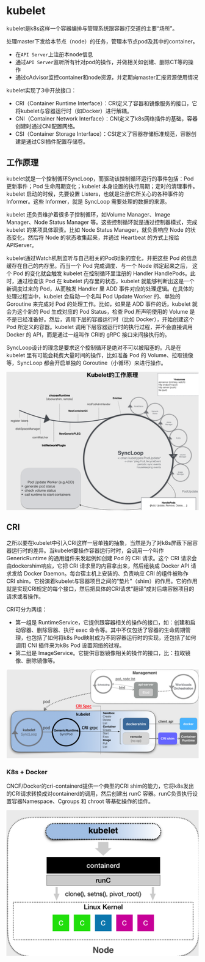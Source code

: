 # kubelet

kubelet是k8s这样一个容器编排与管理系统跟容器打交道的主要“场所”。

处理master下发给本节点（node）的任务，管理本节点pod及其中的container。

- 在`API Server`上注册本node信息
- 通过`API Server`监听所有针对pod的操作，并做相关如创建、删除CT等的操作
- 通过cAdvisor监控container和node资源，并定期向master汇报资源使用情况

kubelet实现了3中开放接口：

- CRI（Container Runtime Interface）：CRI定义了容器和镜像服务的接口，它将kubelet与容器运行时（如Docker）进行解耦。
- CNI（Container Network Interface）：CNI定义了k8s网络插件的基础，容器创建时通过CNI配置网络。
- CSI（Container Storage Interface）：CSI定义了容器存储标准规范，容器创建是通过CSI插件配置存储卷。

## 工作原理

kubelet就是一个控制循环SyncLoop，而驱动该控制循环运行的事件包括：Pod 更新事件；Pod 生命周期变化；kubelet 本身设置的执行周期；定时的清理事件。kubelet 启动的时候，先要设置 Listers，也就是注册它所关心的各种事件的 Informer。这些 Informer，就是 SyncLoop 需要处理的数据的来源。

kubelet 还负责维护着很多子控制循环，如Volume Manager、Image Manager、Node Status Manager 等。这些控制循环就是通过控制器模式，完成 kubelet 的某项具体职责。比如 Node Status Manager，就负责响应 Node 的状态变化，然后将 Node 的状态收集起来，并通过 Heartbeat 的方式上报给 APIServer。

kubelet通过Watch机制监听与自己相关的Pod对象的变化，并把这些 Pod 的信息缓存在自己的内存里。而当一个 Pod 完成调度、与一个 Node 绑定起来之后， 这个 Pod 的变化就会触发 kubelet 在控制循环里注册的 Handler HandlePods。此时，通过检查该 Pod 在 kubelet 内存里的状态，kubelet 就能够判断出这是一个新调度过来的 Pod，从而触发 Handler 里 ADD 事件对应的处理逻辑。在具体的处理过程当中，kubelet 会启动一个名叫 Pod Update Worker 的、单独的 Goroutine 来完成对 Pod 的处理工作。比如，如果是 ADD 事件的话，kubelet 就会为这个新的 Pod 生成对应的 Pod Status，检查 Pod 所声明使用的 Volume 是不是已经准备好。然后，调用下层的容器运行时（比如 Docker），开始创建这个 Pod 所定义的容器。kubelet 调用下层容器运行时的执行过程，并不会直接调用 Docker 的 API，而是通过一组叫作 CRI的 gRPC 接口来间接执行的。

SyncLoop设计的理念是要求这个控制循环是绝对不可以被阻塞的。凡是在 kubelet 里有可能会耗费大量时间的操作，比如准备 Pod 的 Volume、拉取镜像等，SyncLoop 都会开启单独的 Goroutine（小循环）来进行操作。

![image-20200131153447553](figures/image-20200131153447553.png)

## CRI

之所以要在kubelet中引入CRI这样一层单独的抽象，当然是为了对k8s屏蔽下层容器运行时的差异。当kubelet要操作容器运行时时，会调用一个叫作 GenericRuntime 的通用组件来发起例如创建 Pod 的 CRI 请求。这个 CRI 请求会由dockershim响应，它把 CRI 请求里的内容拿出来，然后组装成 Docker API 请求发给 Docker Daemon。每台宿主机上安装的、负责响应 CRI 的组件被称作 CRI shim，它扮演着kubelet与容器项目之间的“垫片”（shim）的作用。它的作用就是实现CRI规定的每个接口，然后把具体的CRI请求“翻译”成对后端容器项目的请求或者操作。

CRI可分为两组：

- 第一组是 RuntimeService，它提供跟容器相关的操作的接口，如：创建和启动容器、删除容器、执行 exec 命令等。其中不仅包括了容器的生命周期管理，也包括了如何将k8s Pod映射成为不同容器运行时的实现，还包括了如何调用 CNI 插件来为k8s Pod 设置网络的过程。
- 第二组是 ImageService。它提供容器镜像相关的操作的接口，比：拉取镜像、删除镜像等。

![image-20200131154941735](figures/image-20200131154941735.png)

### K8s + Docker

CNCF/Docker的cri-containerd提供一个典型的CRI shim的能力，它将k8s发出的CRI请求转换成对containerd的调用，然后创建出 runC 容器。runC负责执行设置容器Namespace、Cgroups 和 chroot 等基础操作的组件。

![image-20200201112048614](figures/image-20200201112048614.png)
